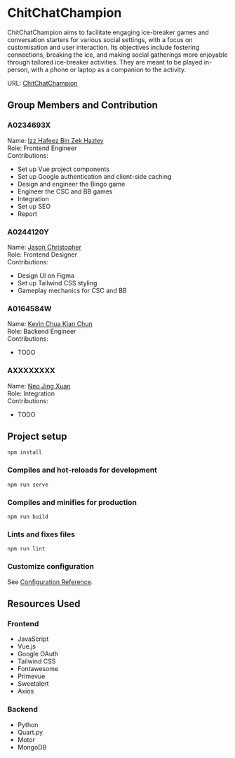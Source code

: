 # ChitChatChampion
ChitChatChampion aims to facilitate engaging ice-breaker games and conversation starters for various social settings, with a focus on customisation and user interaction. Its objectives include fostering connections, breaking the ice, and making social gatherings more enjoyable through tailored ice-breaker activities. They are meant to be played in-person, with a phone or laptop as a companion to the activity.

URL: [ChitChatChampion](https://chitchatchampion.netlify.app/)

## Group Members and Contribution

### A0234693X
Name: [Izz Hafeez Bin Zek Hazley](https://github.com/mynameizzhafeez)<br/>
Role: Frontend Engineer<br/>
Contributions:
* Set up Vue project components
* Set up Google authentication and client-side caching
* Design and engineer the Bingo game
* Engineer the CSC and BB games
* Integration
* Set up SEO
* Report
### A0244120Y
Name: [Jason Christopher](https://github.com/jasonchristopher21)<br/>
Role: Frontend Designer<br/>
Contributions:
* Design UI on Figma
* Set up Tailwind CSS styling
* Gameplay mechanics for CSC and BB
### A0164584W
Name: [Kevin Chua Kian Chun](https://github.com/kevinchua6)<br/>
Role: Backend Engineer<br/>
Contributions:
* TODO
### AXXXXXXXX
Name: [Neo Jing Xuan](https://github.com/neojxuan)<br/>
Role: Integration<br/>
Contributions:
* TODO

## Project setup
```
npm install
```

### Compiles and hot-reloads for development
```
npm run serve
```

### Compiles and minifies for production
```
npm run build
```

### Lints and fixes files
```
npm run lint
```

### Customize configuration
See [Configuration Reference](https://cli.vuejs.org/config/).

## Resources Used

### Frontend
* JavaScript
* Vue.js
* Google OAuth
* Tailwind CSS
* Fontawesome
* Primevue
* Sweetalert
* Axios

### Backend
* Python
* Quart.py
* Motor
* MongoDB
